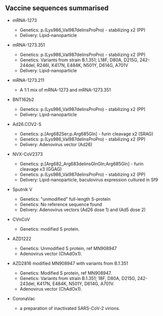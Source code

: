 ## Vaccine sequences summarised

<!--[HGVS-style notation](https://varnomen.hgvs.org/recommendations/protein/variant/delins/) is used for standardized reporting.-->

* mRNA-1273
	- Genetics: p.(Lys986_Val987delinsProPro)			- stabilizing x2 (PP)
	- Delivery: Lipid-nanoparticle

* mRNA-1273.351
	- Genetics: p.(Lys986_Val987delinsProPro)			- stabilizing x2 (PP)
	- Genetics: Variants from strain B.1.351; L18F, D80A, D215G, 242-244del, R246I, K417N, E484K, N501Y, D614G, A701V
	- Delivery: Lipid-nanoparticle

* mRNA-1273.211
	- A 1:1 mix of mRNA-1273 and mRNA-1273.351

* BNT162b2
	- Genetics: p.(Lys986_Val987delinsProPro)			- stabilizing x2 (PP)
	- Delivery: Lipid-nanoparticle

* Ad26.COV2-S
	- Genetics: p.[Arg682Ser;p.Arg685Gln]				- furin cleavage x2 (SRAG)
	- Genetics: p.(Lys986_Val987delinsProPro)			- stabilizing x2 (PP)
	- Delivery: Adenovirus vector (Ad26)

* NVX-CoV2373
	- Genetics: p.[Arg682_Arg683delinsGlnGln;Arg685Gln]	- furin cleavage x3 (GGAG)
	- Genetics: p.(Lys986_Val987delinsProPro)				- stabilizing x2 (PP)
	- Delivery: Lipid-nanoparticle, baculovirus expression cultured in Sf9

* Sputnik V
	- Genetics: "unmodified" full-length S-protein 
	- Genetics: No reference sequence found
	- Delivery: Adenovirus vectors (Ad26 dose 1) and (Ad5 dose 2)

* CVnCoV
	- Genetics: modified S protein.

* AZD1222
	- Genetics: Unmodified S protein, ref MN908947
	- Adenovirus vector (ChAdOx1).

* AZD2816 modified MN908947 with variants from B.1.351
	- Genetics: Modified S protein, ref MN908947.
	- Genetics: Variants from strain B.1.351; 18F, D80A, D215G, 242-243del, K417N, E484K, N501Y, D614G, A701V.
	- Adenovirus vector (ChAdOx1).
	

* CoronaVac
	- a preparation of inactivated SARS-CoV-2 virions.

